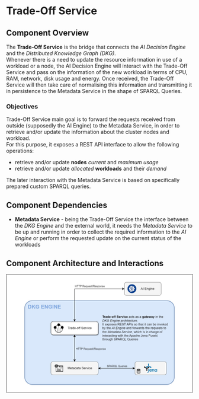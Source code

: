 # Trade-Off Service

## Component Overview

The **Trade-Off Service** is the bridge that connects the _AI Decision Engine_
and the _Distributed Knowledge Graph (DKG)_.  
Whenever there is a need to update the resource information in use of a workload
or a node, the AI Decision Engine will interact with the Trade-Off Service and
pass on the information of the new workload in terms of CPU, RAM, network,
disk usage and energy. Once received, the Trade-Off Service will then take care
of normalising this information and transmitting it in persistence to the
Metadata Service in the shape of SPARQL Queries.

### Objectives

Trade-Off Service main goal is to forward the requests received from outside
(supposedly the AI Engine) to the Metadata Service, in order to retrieve and/or
update the information about the cluster nodes and workload.  
For this purpose, it exposes a REST API interface to allow the following operations:

* retrieve and/or update **nodes** _current_ and _maximum usage_
* retrieve and/or update _allocated_ **workloads** and their _demand_

The later interaction with the Metadata Service is based on specifically prepared
custom SPARQL queries.

## Component Dependencies

* **Metadata Service** - being the Trade-Off Service the interface between
the _DKG Engine_ and the external world, it needs the _Metadata Service_ to be
up and running in order to collect the required information to the _AI Engine_
or perform the requested update on the current status of the workloads

## Component Architecture and Interactions

![Trade-Off Service Interaction Diagram](trade-off-service-diagram.jpg)

